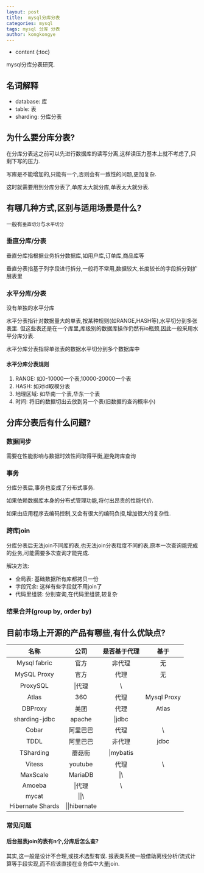```yaml
---
layout: post
title:  mysql分库分表
categories: mysql
tags: mysql 分库 分表
author: kongkongye
---
```


* content
{:toc}

mysql分库分表研究.




## 名词解释
* database: 库
* table: 表
* sharding: 分库分表

## 为什么要分库分表?
在分库分表这之前可以先进行数据库的读写分离,这样读压力基本上就不考虑了,只剩下写的压力.

写库是不能增加的,只能有一个,否则会有一致性的问题,更加复杂.

这时就需要用到分库分表了,单库太大就分库,单表太大就分表.

## 有哪几种方式,区别与适用场景是什么?
一般有`垂直切分`与`水平切分`

### 垂直分库/分表
垂直分库指根据业务拆分数据库,如用户库,订单库,商品库等

垂直分表指基于列字段进行拆分,一般将不常用,数据较大,长度较长的字段拆分到扩展表里

### 水平分库/分表
没有单独的水平分库

水平分表指针对数据量大的单表,按某种规则(如RANGE,HASH等),水平切分到多张表里.
但这些表还是在一个库里,库级别的数据库操作仍然有io瓶颈,因此一般采用水平分库分表.

水平分库分表指将单张表的数据水平切分到多个数据库中

#### 水平分库分表规则
1. RANGE: 如0-10000一个表,10000-20000一个表
2. HASH: 如对id取模分表
3. 地理区域: 如华南一个表,华东一个表
4. 时间: 将旧的数据切出去放到另一个表(旧数据的查询概率小)

## 分库分表后有什么问题?
### 数据同步
需要在性能影响与数据时效性间取得平衡,避免跨库查询

### 事务
分库分表后,事务也变成了分布式事务.

如果依赖数据库本身的分布式管理功能,将付出昂贵的性能代价.

如果由应用程序去编码控制,又会有很大的编码负担,增加很大的复杂性.

### 跨库join
分库分表后无法join不同库的表,也无法join分表粒度不同的表,原本一次查询能完成的业务,可能需要多次查询才能完成.

解决方法:

* 全局表: 基础数据所有库都拷贝一份
* 字段冗余: 这样有些字段就不用join了
* 代码里组装: 分别查询,在代码里组装,较复杂

### 结果合并(group by, order by)

## 目前市场上开源的产品有哪些,有什么优缺点?

名称|公司|是否基于代理|基于
:---:|:---:|:---:|:---:
Mysql fabric|官方|非代理|无
MySQL Proxy|官方|代理|无
ProxySQL|\|代理|\
Atlas|360|代理|Mysql Proxy
DBProxy|美团|代理|Atlas
sharding-jdbc|apache|\|jdbc
Cobar|阿里巴巴|代理|\
TDDL|阿里巴巴|非代理|jdbc
TSharding|蘑菇街|\|mybatis
Vitess|youtube|代理|\
MaxScale|MariaDB|\|\
Amoeba|\|代理|\
mycat|\|\|\
Hibernate Shards|\|\|hibernate

### 常见问题
#### 后台报表join的表有n个,分库后怎么查?
其实,这一般是设计不合理,或技术选型有误.
报表类系统一般借助离线分析/流式计算等手段实现,而不应该直接在业务库中大量join.